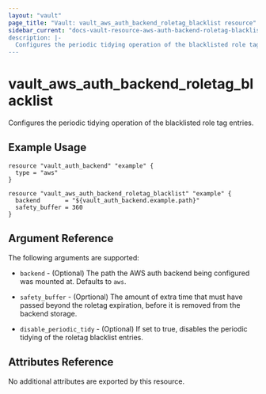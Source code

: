 ```yaml
---
layout: "vault"
page_title: "Vault: vault_aws_auth_backend_roletag_blacklist resource"
sidebar_current: "docs-vault-resource-aws-auth-backend-roletag-blacklist
description: |-
  Configures the periodic tidying operation of the blacklisted role tag entries.
---
```


# vault\_aws\_auth\_backend\_roletag\_blacklist

Configures the periodic tidying operation of the blacklisted role tag entries.

## Example Usage

```hcl
resource "vault_auth_backend" "example" {
  type = "aws"
}

resource "vault_aws_auth_backend_roletag_blacklist" "example" {
  backend       = "${vault_auth_backend.example.path}"
  safety_buffer = 360
}
```

## Argument Reference

The following arguments are supported:

* `backend` - (Optional) The path the AWS auth backend being configured was
	mounted at.  Defaults to `aws`.

* `safety_buffer` - (Oprtional) The amount of extra time that must have passed
  beyond the roletag expiration, before it is removed from the backend storage.

* `disable_periodic_tidy` - (Optional) If set to true, disables the periodic
  tidying of the roletag blacklist entries.

## Attributes Reference

No additional attributes are exported by this resource.
